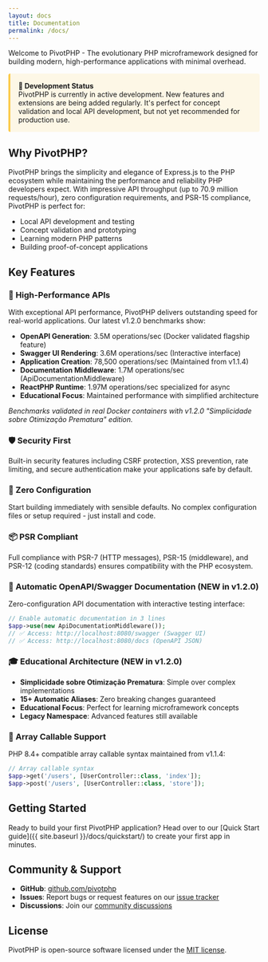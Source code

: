 ```yaml
---
layout: docs
title: Documentation
permalink: /docs/
---
```


<p class="lead">Welcome to PivotPHP - The evolutionary PHP microframework designed for building modern, high-performance applications with minimal overhead.</p>

<div style="background: rgba(251, 191, 36, 0.1); border-left: 4px solid rgba(251, 191, 36, 0.8); padding: 1rem; margin: 1rem 0; border-radius: 4px;">
  <strong>🚧 Development Status</strong><br>
  PivotPHP is currently in active development. New features and extensions are being added regularly. It's perfect for concept validation and local API development, but not yet recommended for production use.
</div>

## Why PivotPHP?

PivotPHP brings the simplicity and elegance of Express.js to the PHP ecosystem while maintaining the performance and reliability PHP developers expect. With impressive API throughput (up to 70.9 million requests/hour), zero configuration requirements, and PSR-15 compliance, PivotPHP is perfect for:

- Local API development and testing
- Concept validation and prototyping
- Learning modern PHP patterns
- Building proof-of-concept applications

## Key Features

### 🚀 High-Performance APIs
With exceptional API performance, PivotPHP delivers outstanding speed for real-world applications. Our latest v1.2.0 benchmarks show:

- **OpenAPI Generation**: 3.5M operations/sec (Docker validated flagship feature)
- **Swagger UI Rendering**: 3.6M operations/sec (Interactive interface)
- **Application Creation**: 78,500 operations/sec (Maintained from v1.1.4)
- **Documentation Middleware**: 1.7M operations/sec (ApiDocumentationMiddleware)
- **ReactPHP Runtime**: 1.97M operations/sec specialized for async
- **Educational Focus**: Maintained performance with simplified architecture

*Benchmarks validated in real Docker containers with v1.2.0 "Simplicidade sobre Otimização Prematura" edition.*

### 🛡️ Security First
Built-in security features including CSRF protection, XSS prevention, rate limiting, and secure authentication make your applications safe by default.

### 🔧 Zero Configuration
Start building immediately with sensible defaults. No complex configuration files or setup required - just install and code.

### 📦 PSR Compliant
Full compliance with PSR-7 (HTTP messages), PSR-15 (middleware), and PSR-12 (coding standards) ensures compatibility with the PHP ecosystem.

### 📝 Automatic OpenAPI/Swagger Documentation (NEW in v1.2.0)
Zero-configuration API documentation with interactive testing interface:

```php
// Enable automatic documentation in 3 lines
$app->use(new ApiDocumentationMiddleware());
// ✅ Access: http://localhost:8080/swagger (Swagger UI)
// ✅ Access: http://localhost:8080/docs (OpenAPI JSON)
```

### 🎓 Educational Architecture (NEW in v1.2.0)
- **Simplicidade sobre Otimização Prematura**: Simple over complex implementations
- **15+ Automatic Aliases**: Zero breaking changes guaranteed
- **Educational Focus**: Perfect for learning microframework concepts
- **Legacy Namespace**: Advanced features still available

### 💫 Array Callable Support
PHP 8.4+ compatible array callable syntax maintained from v1.1.4:

```php
// Array callable syntax 
$app->get('/users', [UserController::class, 'index']);
$app->post('/users', [UserController::class, 'store']);
```

## Getting Started

Ready to build your first PivotPHP application? Head over to our [Quick Start guide]({{ site.baseurl }}/docs/quickstart/) to create your first app in minutes.

## Community & Support

- **GitHub**: [github.com/pivotphp](https://github.com/pivotphp)
- **Issues**: Report bugs or request features on our [issue tracker](https://github.com/pivotphp/framework/issues)
- **Discussions**: Join our [community discussions](https://github.com/pivotphp/framework/discussions)

## License

PivotPHP is open-source software licensed under the [MIT license](https://opensource.org/licenses/MIT).
